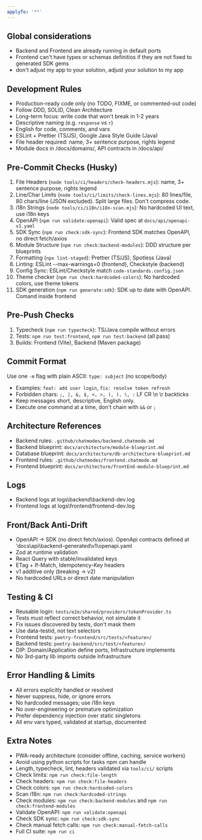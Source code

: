 ```yaml
---
applyTo: '**'
---
```


## Global considerations
- Backend and Frontend are already running in default ports
- Frontend can't have types or schemas definitios if they are not fixed to generated SDK gems
- don't adjust my app to your solution, adjust your solution to my app

## Development Rules

- Production-ready code only (no TODO, FIXME, or commented-out code)
- Follow DDD, SOLID, Clean Architecture
- Long-term focus: write code that won't break in 1-2 years
- Descriptive naming (e.g. `response` vs `r`)
- English for code, comments, and vars
- ESLint + Prettier (TS/JS), Google Java Style Guide (Java)
- File header required: name, 3+ sentence purpose, rights legend
- Module docs in /docs/domains/, API contracts in /docs/api/

## Pre-Commit Checks (Husky)

1. File Headers (`node tools/ci/headers/check-headers.mjs`): name, 3+ sentence
   purpose, rights legend
2. Line/Char Limits (`node tools/ci/limits/check-lines.mjs`): 80 lines/file, 80
   chars/line (JSON excluded). Split large files. Don't compress code.
3. i18n Strings (`node tools/ci/i18n/i18n-scan.mjs`): No hardcoded UI text, use
   i18n keys
4. OpenAPI (`npm run validate:openapi`): Valid spec at
   `docs/api/openapi-v1.yaml`
5. SDK Sync (`npm run check:sdk-sync`): Frontend SDK matches OpenAPI, no direct
   fetch/axios
6. Module Structure (`npm run check:backend-modules`): DDD structure per blueprints
7. Formatting (`npx lint-staged`): Prettier (TS/JS), Spotless (Java)
8. Linting: ESLint --max-warnings=0 (frontend), Checkstyle (backend)
9. Config Sync: ESLint/Checkstyle match `code-standards.config.json`
10. Theme checker (`npm run check:hardcoded-colors`): No hardcoded colors, use theme
    tokens
11. SDK generation (`npm run generate:sdk`): SDK up to date with OpenAPI. Comand inside frontend

## Pre-Push Checks

1. Typecheck (`npm run typecheck`): TS/Java compile without errors
2. Tests: `npm run test:frontend`, `npm run test:backend` (all pass)
3. Builds: Frontend (Vite), Backend (Maven package)

## Commit Format

Use one `-m` flag with plain ASCII: `type: subject` (no scope/body)

- Examples: `feat: add user login`, `fix: resolve token refresh`
- Forbidden chars: `;, |, &, $, <, >, (, ), \, :` LF CR \n \r backticks
- Keep messages short, descriptive, English only.
- Execute one command at a time, don't chain with `&&` or `;`

## Architecture References

- Backend rules: `.github/chatmodes/backend.chatmode.md`
- Backend blueprint: `docs/architecture/module-blueprint.md`
- Database blueprint: `docs/architecture/db-architecture-blueprint.md`
- Frontend rules: `.github/chatmodes/frontend.chatmode.md`
- Frontend blueprint: `docs/architecture/frontEnd-module-blueprint.md`

## Logs
- Backend logs at logs\backend\backend-dev.log
- Frontend logs at logs\frontend/frontend-dev.log

## Front/Back Anti-Drift

- OpenAPI → SDK (no direct fetch/axios). OpenApi contracts defined at 'docs\api\backend-generated\v1\openapi.yaml
- Zod at runtime validation
- React Query with stable/invalidated keys
- ETag + If-Match, Idempotency-Key headers
- v1 additive only (breaking → v2)
- No hardcoded URLs or direct date manipulation

## Testing & CI

- Reusable login: `tests/e2e/shared/providers/tokenProvider.ts`
- Tests must reflect correct behavior, not simulate it
- Fix issues discovered by tests, don't mask them
- Use data-testid, not text selectors
- Frontend tests: `poetry-frontend/src/tests/<feature>/`
- Backend tests: `poetry-backend/src/test/<feature>/`
- DIP: Domain/Application define ports, Infrastructure implements
- No 3rd-party lib imports outside Infrastructure

## Error Handling & Limits

- All errors explicitly handled or resolved
- Never suppress, hide, or ignore errors
- No hardcoded messages; use i18n keys
- No over-engineering or premature optimization
- Prefer dependency injection over static singletons
- All env vars typed, validated at startup, documented

## Extra Notes

- PWA-ready architecture (consider offline, caching, service workers)
- Avoid using python scripts for tasks npm can handle
- Length, typecheck, lint, headers validated via `tools/ci/` scripts
- Check limits: `npm run check:file-length`
- Check headers: `npm run check:file-headers`
- Check colors: `npm run check:hardcoded-colors`
- Scan i18n: `npm run check:hardcoded-strings`
- Check modules: `npm run check:backend-modules` and `npm run check:frontend-modules`
- Validate OpenAPI: `npm run validate:openapi`
- Check SDK sync: `npm run check:sdk-sync`
- Check manual fetch calls: `npm run check:manual-fetch-calls`
- Full CI suite: `npm run ci`
